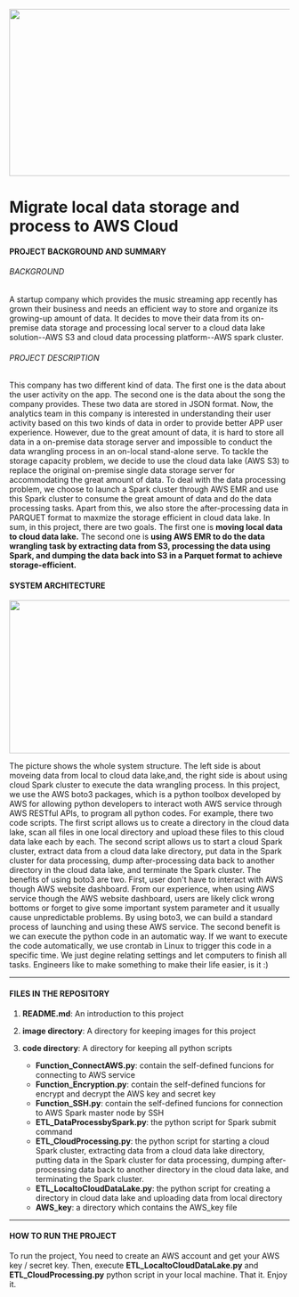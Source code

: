 <p align="center">
  <img width="750" height="300" src="https://github.com/ChunYen-Chang/Migrate-Local-Data-Storage-and-Process-to-AWS-Cloud/blob/master/images/logo.jpg">
</p>

# Migrate local data storage and process to AWS Cloud
#### PROJECT BACKGROUND AND SUMMARY
###### *BACKGROUND*
A startup company which provides the music streaming app recently has grown their business and needs an efficient way to store and organize its growing-up amount of data. It decides to move their data from its on-premise data storage and processing local server to a cloud data lake solution--AWS S3 and cloud data processing platform--AWS spark cluster. 

###### *PROJECT DESCRIPTION*
This company has two different kind of data. The first one is the data about the user activity on the app. The second one is the data about the song the company provides. These two data are stored in JSON format. Now, the analytics team in this company is interested in understanding their user activity based on this two kinds of data in order to provide better APP user experience. However, due to the great amount of data, it is hard to store all data in a on-premise data storage server and impossible to conduct the data wrangling process in an on-local stand-alone serve. To tackle the storage capacity problem, we decide to use the cloud data lake (AWS S3) to replace the original on-premise single data storage server for accommodating the great amount of data. To deal with the data processing problem, we choose to launch a Spark cluster through AWS EMR and use this Spark cluster to consume the great amount of data and do the data processing tasks. Apart from this, we also store the after-processing data in PARQUET format to maxmize the storage efficient in cloud data lake. In sum, in this project, there are two goals. The first one is **moving local data to cloud data lake.** The second one is **using AWS EMR to do the data wrangling task by extracting data from S3, processing the data using Spark, and dumping the data back into S3 in a Parquet format to achieve storage-efficient.** 

#### SYSTEM ARCHITECTURE
<p align="center">
  <img width="850" height="275" src="https://github.com/ChunYen-Chang/Migrate-Local-Data-Storage-and-Process-to-AWS-Cloud/blob/master/images/system_architecture.jpeg">
</p>

The picture shows the whole system structure. The left side is about moveing data from local to cloud data lake,and, the right side is about using cloud Spark cluster to execute the data wrangling process. In this project, we use the AWS boto3 packages, which is a python toolbox developed by AWS for allowing python developers to interact woth AWS service through AWS RESTful APIs, to program all python codes. For example, there two code scripts. The first script allows us to create a directory in the cloud data lake, scan all files in one local directory and upload these files to this cloud data lake each by each. The second script allows us to start a cloud Spark cluster, extract data from a cloud data lake directory, put data in the Spark cluster for data processing, dump after-processing data back to another directory in the cloud data lake, and terminate the Spark cluster. 
The benefits of using boto3 are two. First, user don't have to interact with AWS though AWS website dashboard. From our experience, when using AWS service though the AWS website dashboard, users are likely click wrong bottoms or forget to give some important system parameter and it usually cause unpredictable problems. By using boto3, we can build a standard process of launching and using these AWS service. The second benefit is we can execute the python code in an automatic way. If we want to execute the code automatically, we use crontab in Linux to trigger this code in a specific time. We just degine relating settings and let computers to finish all tasks. Engineers like to make something to make their life easier, is it :)

------------
#### FILES IN THE REPOSITORY
1. **README.md**: An introduction to this project

2. **image directory**: A directory for keeping images for this project

3. **code directory**: A directory for keeping all python scripts
    - **Function_ConnectAWS.py**: contain the self-defined funcions for connecting to AWS service
    - **Function_Encryption.py**: contain the self-defined funcions for encrypt and decrypt the AWS key and secret key
    - **Function_SSH.py**: contain the self-defined funcions for connection to AWS Spark master node by SSH
    - **ETL_DataProcessbySpark.py**: the python script for Spark submit command
    - **ETL_CloudProcessing.py**: the python script for starting a cloud Spark cluster, extracting data from a cloud data lake directory, putting data in the Spark cluster for data processing, dumping after-processing data back to another directory in the cloud data lake, and terminating the Spark cluster. 
    - **ETL_LocaltoCloudDataLake.py**: the python script for creating a directory in cloud data lake and uploading data from local directory
    - **AWS_key**: a directory which contains the AWS_key file

------------
#### HOW TO RUN THE PROJECT
To run the project, You need to create an AWS account and get your AWS key / secret key. Then, execute **ETL_LocaltoCloudDataLake.py** and **ETL_CloudProcessing.py** python script in your local machine. That it. Enjoy it.
